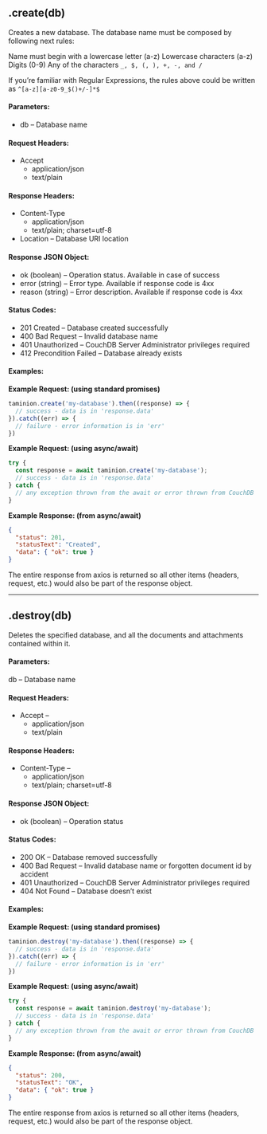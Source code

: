 ## .create(db)
Creates a new database. The database name must be composed by following next rules:

Name must begin with a lowercase letter (a-z)
Lowercase characters (a-z)
Digits (0-9)
Any of the characters `_, $, (, ), +, -, and /`

If you’re familiar with Regular Expressions, the rules above could be written as 
`^[a-z][a-z0-9_$()+/-]*$`

#### Parameters:
* db – Database name

#### Request Headers:	
* Accept
  * application/json
  * text/plain

#### Response Headers:
* Content-Type
  * application/json
  * text/plain; charset=utf-8
* Location – Database URI location

#### Response JSON Object:
* ok (boolean) – Operation status. Available in case of success
* error (string) – Error type. Available if response code is 4xx
* reason (string) – Error description. Available if response code is 4xx

#### Status Codes:
* 201 Created – Database created successfully
* 400 Bad Request – Invalid database name
* 401 Unauthorized – CouchDB Server Administrator privileges required
* 412 Precondition Failed – Database already exists

#### Examples:

**Example Request: (using standard promises)**
```js
taminion.create('my-database').then((response) => {
  // success - data is in 'response.data'
}).catch((err) => {
  // failure - error information is in 'err'
})
```

**Example Request: (using async/await)**
```js
try {
  const response = await taminion.create('my-database');
  // success - data is in 'response.data'
} catch {
  // any exception thrown from the await or error thrown from CouchDB
}
```

**Example Response: (from async/await)**
```json
{
  "status": 201,
  "statusText": "Created",
  "data": { "ok": true }
}
```

The entire response from axios is returned so all other items (headers, request, etc.) would also be part of the response object.

----------------------------------------------

## .destroy(db)
Deletes the specified database, and all the documents and attachments contained within it.

#### Parameters:	
db – Database name

#### Request Headers:
* Accept –
  * application/json
  * text/plain

#### Response Headers:
* Content-Type –
  * application/json
  * text/plain; charset=utf-8

#### Response JSON Object:
* ok (boolean) – Operation status

#### Status Codes:	
* 200 OK – Database removed successfully
* 400 Bad Request – Invalid database name or forgotten document id by accident
* 401 Unauthorized – CouchDB Server Administrator privileges required
* 404 Not Found – Database doesn’t exist

#### Examples:

**Example Request: (using standard promises)**
```js
taminion.destroy('my-database').then((response) => {
  // success - data is in 'response.data'
}).catch((err) => {
  // failure - error information is in 'err'
})
```

**Example Request: (using async/await)**
```js
try {
  const response = await taminion.destroy('my-database');
  // success - data is in 'response.data'
} catch {
  // any exception thrown from the await or error thrown from CouchDB
}
```

**Example Response: (from async/await)**
```json
{
  "status": 200,
  "statusText": "OK",
  "data": { "ok": true }
}
```

The entire response from axios is returned so all other items (headers, request, etc.) would also be part of the response object.

